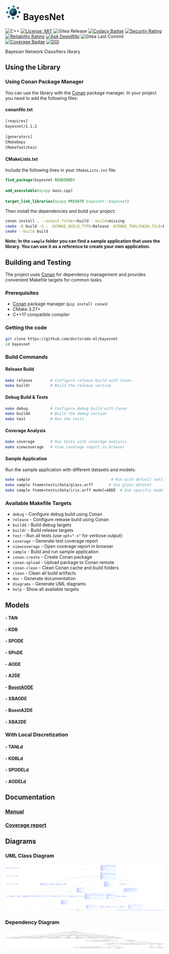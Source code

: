 # <img src="logo.png" alt="logo" width="50"/>  BayesNet

![C++](https://img.shields.io/badge/c++-%2300599C.svg?style=flat&logo=c%2B%2B&logoColor=white)
[![License: MIT](https://img.shields.io/badge/License-MIT-blue.svg)](<https://opensource.org/licenses/MIT>)
![Gitea Release](https://img.shields.io/gitea/v/release/rmontanana/bayesnet?gitea_url=https://gitea.rmontanana.es)
[![Codacy Badge](https://app.codacy.com/project/badge/Grade/cf3e0ac71d764650b1bf4d8d00d303b1)](https://app.codacy.com/gh/Doctorado-ML/BayesNet/dashboard?utm_source=gh&utm_medium=referral&utm_content=&utm_campaign=Badge_grade)
[![Security Rating](https://sonarcloud.io/api/project_badges/measure?project=rmontanana_BayesNet&metric=security_rating)](https://sonarcloud.io/summary/new_code?id=rmontanana_BayesNet)
[![Reliability Rating](https://sonarcloud.io/api/project_badges/measure?project=rmontanana_BayesNet&metric=reliability_rating)](https://sonarcloud.io/summary/new_code?id=rmontanana_BayesNet)
[![Ask DeepWiki](https://deepwiki.com/badge.svg)](https://deepwiki.com/Doctorado-ML/BayesNet)
![Gitea Last Commit](https://img.shields.io/gitea/last-commit/rmontanana/bayesnet?gitea_url=https://gitea.rmontanana.es&logo=gitea)
[![Coverage Badge](https://img.shields.io/badge/Coverage-99,0%25-green)](https://gitea.rmontanana.es/rmontanana/BayesNet)
[![DOI](https://zenodo.org/badge/667782806.svg)](https://doi.org/10.5281/zenodo.14210344)

Bayesian Network Classifiers library

## Using the Library

### Using Conan Package Manager

You can use the library with the [Conan](https://conan.io/) package manager. In your project you need to add the following files:

#### conanfile.txt

```txt
[requires]
bayesnet/1.1.2

[generators]
CMakeDeps
CMakeToolchain
```

#### CMakeLists.txt

Include the following lines in your `CMakeLists.txt` file:

```cmake
find_package(bayesnet REQUIRED)

add_executable(myapp main.cpp)

target_link_libraries(myapp PRIVATE bayesnet::bayesnet)
```

Then install the dependencies and build your project:

```bash
conan install . --output-folder=build --build=missing
cmake -B build -S . -DCMAKE_BUILD_TYPE=Release -DCMAKE_TOOLCHAIN_FILE=build/conan_toolchain.cmake
cmake --build build
```

**Note: In the `sample` folder you can find a sample application that uses the library. You can use it as a reference to create your own application.**

## Building and Testing

The project uses [Conan](https://conan.io/) for dependency management and provides convenient Makefile targets for common tasks.

### Prerequisites

- [Conan](https://conan.io/) package manager (`pip install conan`)
- CMake 3.27+
- C++17 compatible compiler

### Getting the code

```bash
git clone https://github.com/doctorado-ml/bayesnet
cd bayesnet
```

### Build Commands

#### Release Build

```bash
make release        # Configure release build with Conan
make buildr         # Build the release version
```

#### Debug Build & Tests

```bash
make debug          # Configure debug build with Conan
make buildd         # Build the debug version
make test           # Run the tests
```

#### Coverage Analysis

```bash
make coverage       # Run tests with coverage analysis
make viewcoverage   # View coverage report in browser
```

#### Sample Application

Run the sample application with different datasets and models:

```bash
make sample                                    # Run with default settings
make sample fname=tests/data/glass.arff       # Use glass dataset
make sample fname=tests/data/iris.arff model=AODE  # Use specific model
```

### Available Makefile Targets

- `debug` - Configure debug build using Conan
- `release` - Configure release build using Conan  
- `buildd` - Build debug targets
- `buildr` - Build release targets
- `test` - Run all tests (use `opt="-s"` for verbose output)
- `coverage` - Generate test coverage report
- `viewcoverage` - Open coverage report in browser
- `sample` - Build and run sample application
- `conan-create` - Create Conan package
- `conan-upload` - Upload package to Conan remote
- `conan-clean` - Clean Conan cache and build folders
- `clean` - Clean all build artifacts
- `doc` - Generate documentation
- `diagrams` - Generate UML diagrams
- `help` - Show all available targets

## Models

#### - TAN

#### - KDB

#### - SPODE

#### - SPnDE

#### - AODE

#### - A2DE

#### - [BoostAODE](docs/BoostAODE.md)

#### - XBAODE

#### - BoostA2DE

#### - XBA2DE

### With Local Discretization

#### - TANLd

#### - KDBLd

#### - SPODELd

#### - AODELd

## Documentation

### [Manual](https://rmontanana.github.io/bayesnet/)

### [Coverage report](https://rmontanana.github.io/bayesnet/coverage/index.html)

## Diagrams

### UML Class Diagram

![BayesNet UML Class Diagram](diagrams/BayesNet.svg)

### Dependency Diagram

![BayesNet Dependency Diagram](diagrams/dependency.svg)
